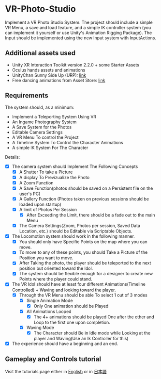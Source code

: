 # VR-Photo-Studio
Implement a VR Photo Studio System. The project should include a simple VR Menu, a save and load feature, and a simple IK controller system (you can implement it yourself or use Unity's Animation Rigging Package). The Input should be implemented using the new Input system with InputActions.

## Additional assets used
- Unity XR Interaction Toolkit version 2.2.0 + some Starter Assets
- Oculus hands assets and animations
- UnityChan Sunny Side Up (URP): [link](https://unity-chan.com/download/releaseNote.php?id=ssu_urp)
- Free dancing animations from Asset Store: [link](https://assetstore.unity.com/packages/3d/animations/dance-animations-free-161313#content)

## Requirements
The system should, as a minimum:
- Implement a Teleporting System Using VR
- An Ingame Photography System
- A Save System for the Photos
- Editable Camera Settings
- A VR Menu To control the Project
- A Timeline System To Control the Character Animations
- A simple IK System For The Character

Details:
- [x] The camera system should Implement The Following Concepts
	- [x] A Shutter To take a Picture
	- [x] A display To Previzualize the Photo
	- [x] A Zoom Function
	- [x] A Save Function(photos should be saved on a Persistent file on the user's PC)
	- [x] A Gallery Function (Photos taken on previous sessions should be loaded upon startup)
	- [x] A limit of Photos Per Session
		- [x] After Exceeding the Limit, there should be a fade out to the main Menu
	- [x] The Camera Settings(Zoom, Photos per session, Saved Data Location, etc.) should be Editable via Scriptable Objects.
  
- [x] The Locomotion system should work in the following manner.
	- [x] You should only have Specific Points on the map where you can move.
	- [x] To move to any of these points, you should Take a Picture of the Position you want to move.
	- [x] After Taking the photo, the player should be teleported to the next position but oriented toward the Idol.
	- [x] The system should be flexible enough for a designer to create new Points where the player could stand.
  
- [x] The VR Idol should have at least four different Animations(Timeline Controlled) + Waving and looking toward the player.
	- [x] Through the VR Menu should be able To select 1 out of 3 modes
		- [x] Single Animation Mode
			- [x] Only One animation should be Played
		- [x] All Animations Looped
			- [x] The 4+ animations should be played One after the other and Loop to the first one upon completion.
		- [x] Waving Mode
			- [x] The Character should Be in Idle mode while Looking at the player and Waving(Use an Ik Controller for this)
      
- [x] The experience should have a beginning and an end.

## Gameplay and Controls tutorial

Visit the tutorials page either in [English](https://github.com/sid410/VR-Photo-Studio/blob/Tutorial/README.md) or in [日本語](https://github.com/sid410/VR-Photo-Studio/blob/Tutorial/README.jp.md)
